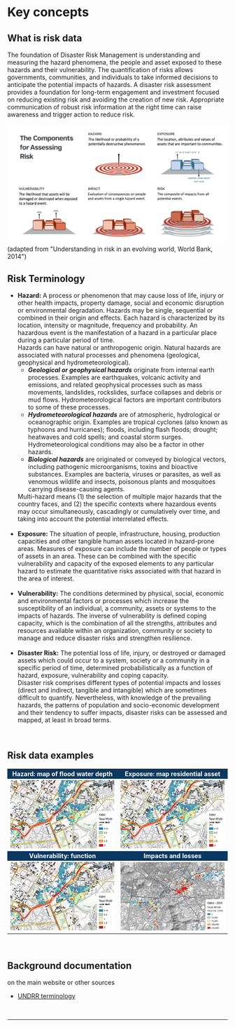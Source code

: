 # Key concepts

## What is risk data

The foundation of Disaster Risk Management is understanding and measuring the hazard phenomena, the people and asset exposed to these hazards and their vulnerability. The quantification of risks allows governments, communities, and individuals to take informed decisions to anticipate the potential impacts of hazards.
A disaster risk assessment provides a foundation for long-term engagement and investment focused on reducing existing risk and avoiding the creation of new risk. Appropriate communication of robust risk information at the right time can raise awareness and trigger action to reduce risk. 

![Screenshot](img/risk_assessment.png)
(adapted from "Understanding in risk in an evolving world, World Bank, 2014")

## Risk Terminology

<ul><li class="lis"><b>Hazard:</b> A process or phenomenon that may cause loss of life, injury or other health impacts, property damage, social and economic disruption or environmental degradation.  Hazards may be single, sequential or combined in their origin and effects. Each hazard is characterized by its location, intensity or magnitude, frequency and probability. An hazardous event is the manifestation of a hazard in a particular place during a particular period of time.
<br>
Hazards can have natural or anthropogenic origin. Natural hazards are associated with natural processes and phenomena (geological, geophysical and hydrometeorological).<br>
<ul><li class="lic"><b><i>Geological or geophysical hazards</b></i> originate from internal earth processes. Examples are earthquakes, volcanic activity and emissions, and related geophysical processes such as mass movements, landslides, rockslides, surface collapses and debris or mud flows. Hydrometeorological factors are important contributors to some of these processes.
<li class="lic"><b><i>Hydrometeorological hazards</b></i> are of atmospheric, hydrological or oceanographic origin. Examples are tropical cyclones (also known as typhoons and hurricanes); floods, including flash floods; drought; heatwaves and cold spells; and coastal storm surges. Hydrometeorological conditions may also be a factor in other hazards.
<li class="lic"><b><i>Biological hazards</b></i> are originated or conveyed by biological vectors, including pathogenic microorganisms, toxins and bioactive substances. Examples are bacteria, viruses or parasites, as well as venomous wildlife and insects, poisonous plants and mosquitoes carrying disease-causing agents.</ul>
Multi-hazard means (1) the selection of multiple major hazards that the country faces, and (2) the specific contexts where hazardous events may occur simultaneously, cascadingly or cumulatively over time, and taking into account the potential interrelated effects.
<br><br>
<li class="lis"><b>Exposure:</b> The situation of people, infrastructure, housing, production capacities and other tangible human assets located in hazard-prone areas. Measures of exposure can include the number of people or types of assets in an area. These can be combined with the specific vulnerability and capacity of the exposed elements to any particular hazard to estimate the quantitative risks associated with that hazard in the area of interest.
<br><br>
<li class="lis"><b>Vulnerability:</b> The conditions determined by physical, social, economic and environmental factors or processes which increase the susceptibility of an individual, a community, assets or systems to the impacts of hazards. The inverse of vulnerability is defined coping capacity, which is the combination of all the strengths, attributes and resources available within an organization, community or society to manage and reduce disaster risks and strengthen resilience.
<br><br>
<li class="lis"><b>Disaster Risk:</b> The potential loss of life, injury, or destroyed or damaged assets which could occur to a system, society or a community in a specific period of time, determined probabilistically as a function of hazard, exposure, vulnerability and coping capacity.<br>
Disaster risk comprises different types of potential impacts and losses (direct and indirect, tangible and intangible) which are sometimes difficult to quantify. Nevertheless, with knowledge of the prevailing hazards, the patterns of population and socio-economic development and their tendency to suffer impacts, disaster risks can be assessed and mapped, at least in broad terms.
</ul><br>

## Risk data examples

<table><tr>
<td align="center" width=50% bgcolor="#0b3860"><b><font color="#fff">Hazard: map of flood water depth</font></b></td>
<td align="center" width=50% bgcolor="#0b3860"><b><font color="#fff">Exposure: map residential asset</font></b></td></tr>
<tr><td><img src="img/hzd_fl_kabul.jpg" width="100%"></td><td><img src="img/hzd_fl_kabul.jpg" width="100%"></td></tr>
<tr>
<td align="center" width=50% bgcolor="#0b3860"><b><font color="#fff">Vulnerability: function</font></b></td>
<td align="center" width=50% bgcolor="#0b3860"><b><font color="#fff">Impacts and losses</font></b></td></tr>
<tr><td><img src="img/hzd_fl_kabul.jpg" width="100%"></td><td><img src="img/lss_fl_kabul.jpg" width="100%"></td></tr>
</table>
<br>

## Background documentation

on the main website or other sources

- [UNDRR terminology](https://www.undrr.org/terminology)


<br><hr>